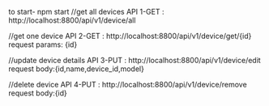 to start-  npm start
//get all devices
API 1-GET : http://localhost:8800/api/v1/device/all

//get one device
API 2-GET : http://localhost:8800/api/v1/device/get/{id}
request params: {id}

//update device details
API 3-PUT : http://localhost:8800/api/v1/device/edit 
request body:{id,name,device_id,model}

//delete device
API 4-PUT : http://localhost:8800/api/v1/device/remove 
request body:{id}